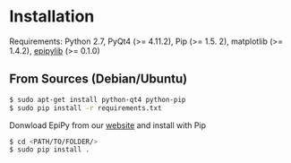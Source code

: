 # Installation

Requirements:
  Python 2.7, PyQt4 (>= 4.11.2), Pip (>= 1.5. 2), matplotlib (>= 1.4.2),
  [epipylib](https://github.com/ckaus/epipylib) (>= 0.1.0)

## From Sources (Debian/Ubuntu)

```bash
$ sudo apt-get install python-qt4 python-pip
$ sudo pip install -r requirements.txt
```

Donwload EpiPy from our [website](http://ckaus.github.io/EpiPy/) and
install with Pip

```bash
$ cd <PATH/TO/FOLDER/>
$ sudo pip install .
```
